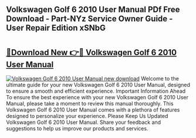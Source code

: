 ## Volkswagen Golf 6 2010 User Manual PDf Free Download - Part-NYz Service Owner Guide - User Repair Edition xSNbG

# <h2><a href="http://bc67531.oget.top/?id=Volkswagen+Golf+6+2010+User+Manual">🔗Download New 👉🔴 Volkswagen Golf 6 2010 User Manual</a></h2>

[![Volkswagen Golf 6 2010 User Manual new download](https://i.imgur.com/5g1atiW.png)](http://bc67531.oget.top/?id=Volkswagen+Golf+6+2010+User+Manual)
Welcome to the ultimate guide for your new Volkswagen Golf 6 2010 User Manual, designed to ensure a smooth and efficient experience. Important Information Ahead To ensure the best experience with your new Volkswagen Golf 6 2010 User Manual, please take a moment to review this manual thoroughly. This Volkswagen Golf 6 2010 User Manual comes with a plethora of features designed to personalize your experience. Please Keep Us Updated Volkswagen Golf 6 2010 User Manual. Share your feedback and suggestions to help us improve our products and services.
